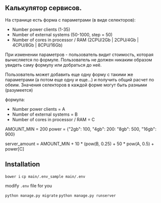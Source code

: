 ## Калькулятор сервисов.

На странице есть форма с параметрами (в виде селекторов):
- Number power clients			(1-35)
- Number of external systems		(50-1000, step = 50)
- Number of cores in processor / RAM	(2CPU/2Gb | 2CPU/4Gb | 4CPU/8Gb | 8CPU/16Gb)

При изменении параметров - пользователь видит стоимость, которая вычисляется по формуле.
Пользователь не должен никаким образом увидеть саму формулу или добраться до неё.

Пользователь может добавить еще одну форму с такими же параметрами (а потом еще одну и еще...) 
и получить общий расчет по обеим. Значения селекторов в каждой форме могут быть разными (разумеется)

формула:

- Number power clients			= A
- Number of external systems		= B
- Number of cores in processor / RAM	= C

AMOUNT_MIN = 200
power = {"2gb": 100, "4gb": 200: "8gb": 500, "16gb": 900}

server_amount = AMOUNT_MIN + 10 * (pow(B, 0.25) + 50 * pow(A, 0.5) + power[C]


## Installation
`bower i`
`cp main/.env_sample main/.env`

modify `.env` file for you

`python manage.py migrate`
`python manage.py runserver`
